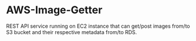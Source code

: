 # AWS-Image-Getter
REST API service running on EC2 instance that can get/post images from/to S3 bucket and their respective metadata from/to RDS.
